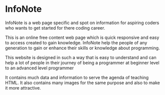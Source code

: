 # InfoNote
InfoNote is a web page specific and spot on information for aspiring coders who wants to get started for there coding career.

This is an online free content web page which is quick responsive and easy to access created to gain knowledge. InfoNote help the people of any generation to gain or enhance their skills or knowledge about programming. 

This website is designed in such a way that is easy to understand and can help a lot of people in their journey of being a programmer at beginner level to an advanced level programmer

It contains much data and information to serve the agenda of teaching HTML. It also contains many images for the same purpose and also to make it more attractive.


